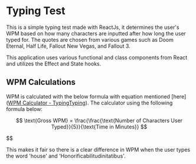 # Typing Test

This is a simple typing test made with ReactJs, it determines the user's WPM based on how many characters are inputted after how long the user typed for. The quotes are chosen from various games such as Doom Eternal, Half Life, Fallout New Vegas, and Fallout 3. 



This application uses various functional and class components from React and utilizes the Effect and State hooks. 



## WPM Calculations

WPM is calculated with the below formula with equation mentioned [here]([WPM Calculator - TypingTyping](https://www.typingtyping.com/wpm-calculator/)). The calculator using the following formula below:



$$
\text{Gross WPM} = \frac{\frac{\text{Number of Characters User Typed}}{5}}{\text{Time in Minutes}}
$$

$$



This makes it fair so there is a clear difference in WPM when the user types the word 'house' and 'Honorificabilitudinitatibus'.
